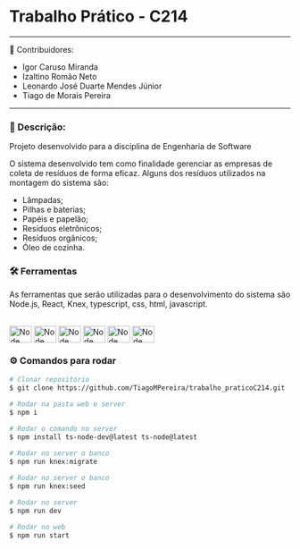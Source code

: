 # Trabalho Prático - C214
---  

:busts_in_silhouette: Contribuidores:  
- Igor Caruso Miranda  
- Izaltino Romão Neto  
- Leonardo José Duarte Mendes Júnior   
- Tiago de Morais Pereira  

---

### :page_facing_up: Descrição:

Projeto desenvolvido para a disciplina de Engenharia de Software  

O sistema desenvolvido tem como finalidade gerenciar as empresas de coleta de resíduos de forma eficaz. Alguns dos resíduos utilizados na montagem do sistema são:  
- Lâmpadas;  
- Pilhas e baterias;  
- Papéis e papelão;  
- Resíduos eletrônicos;  
- Resíduos orgânicos;  
- Óleo de cozinha.  

### :hammer_and_wrench: Ferramentas

As ferramentas que serão utilizadas para o desenvolvimento do sistema são Node.js, React, Knex, typescript, css, html, javascript.

<div style="display: inline_block"><br>  
<img align="center" alt="Node" height="30" width="40" src="https://cdn.jsdelivr.net/gh/devicons/devicon/icons/nodejs/nodejs-original.svg">
<img align="center" alt="Node" height="30" width="40" src="https://cdn.jsdelivr.net/gh/devicons/devicon/icons/react/react-original.svg">
<img align="center" alt="Node" height="30" width="40" src="https://cdn.jsdelivr.net/gh/devicons/devicon/icons/typescript/typescript-original.svg">
<img align="center" alt="Node" height="30" width="40" src="https://cdn.jsdelivr.net/gh/devicons/devicon/icons/css3/css3-original.svg">
<img align="center" alt="Node" height="30" width="40" src="https://cdn.jsdelivr.net/gh/devicons/devicon/icons/html5/html5-original.svg">
<img align="center" alt="Node" height="30" width="40" src="https://cdn.jsdelivr.net/gh/devicons/devicon/icons/javascript/javascript-original.svg">

### :gear: Comandos para rodar
```bash
# Clonar repositório
$ git clone https://github.com/TiagoMPereira/trabalho_praticoC214.git
          
# Rodar na pasta web e server
$ npm i 

# Rodar o comando no server
$ npm install ts-node-dev@latest ts-node@latest

# Rodar no server o banco
$ npm run knex:migrate

# Rodar no server o banco
$ npm run knex:seed
          
# Rodar no server
$ npm run dev

# Rodar no web
$ npm run start
```
          
</div>
